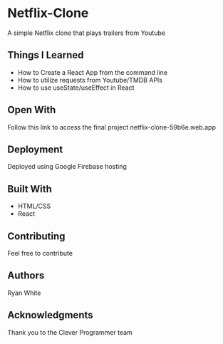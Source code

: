 # Netflix-Clone
  A simple Netflix clone that plays trailers from Youtube 

## Things I Learned
* How to Create a React App from the command line
* How to utilize requests from Youtube/TMDB APIs
* How to use useState/useEffect in React 

## Open With
  Follow this link to access the final project netflix-clone-59b6e.web.app

## Deployment
Deployed using Google Firebase hosting

## Built With
* HTML/CSS
* React

## Contributing
Feel free to contribute 

## Authors
  Ryan White

## Acknowledgments 
  Thank you to the Clever Programmer team
